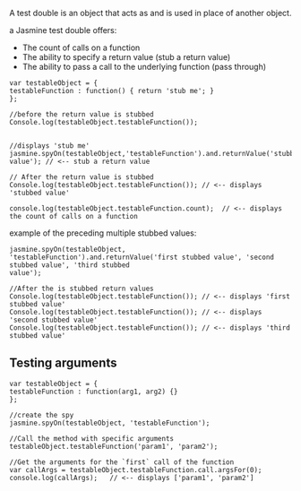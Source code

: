 
A test double is an object that acts as and is used in place of another object.

a Jasmine test double offers:
- The count of calls on a function
- The ability to specify a return value (stub a return value)
- The ability to pass a call to the underlying function (pass through)


```
var testableObject = {
testableFunction : function() { return 'stub me'; }
};

//before the return value is stubbed
Console.log(testableObject.testableFunction());


//displays 'stub me'
jasmine.spyOn(testableObject,'testableFunction').and.returnValue('stubbed value'); // <-- stub a return value

// After the return value is stubbed
Console.log(testableObject.testableFunction()); // <-- displays 'stubbed value'

console.log(testableObject.testableFunction.count);  // <-- displays the count of calls on a function
```

example of the preceding multiple stubbed values:
```
jasmine.spyOn(testableObject, 'testableFunction').and.returnValue('first stubbed value', 'second stubbed value', 'third stubbed
value');

//After the is stubbed return values
Console.log(testableObject.testableFunction()); // <-- displays 'first stubbed value'
Console.log(testableObject.testableFunction()); // <-- displays 'second stubbed value'
Console.log(testableObject.testableFunction()); // <-- displays 'third stubbed value'
```


## Testing arguments
```
var testableObject = {
testableFunction : function(arg1, arg2) {}
};

//create the spy
jasmine.spyOn(testableObject, 'testableFunction');

//Call the method with specific arguments
testableObject.testableFunction('param1', 'param2');

//Get the arguments for the `first` call of the function
var callArgs = testableObject.testableFunction.call.argsFor(0);
console.log(callArgs);   // <-- displays ['param1', 'param2']
```
